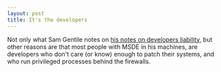 ```yaml
---
layout: post
title: It's the developers
---
```


Not only what Sam Gentile notes on <a href="http://radio.weblogs.com/0105852/2003/01/28.html#a1733">his notes on developers liability</a>, but other reasons are that most people with MSDE in his machines, are developers who don't care (or know) enough to patch their systems, and who run privileged processes behind the firewalls.

